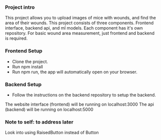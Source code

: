 ### Project intro
This project allows you to upload images of mice with wounds, and find the area of their wounds. This project consists of three components. Frontend interface, backend api, and ml models. Each component has it's own repository. For basic wound area measurement, just frontend and backend is required.

### Frontend Setup
* Clone the project.
* Run npm install
* Run npm run, the app will automatically open on your browser.

### Backend Setup
* Follow the instructions on the backend repository to setup the backend.

The website interface (frontend) will be running on localhost:3000
The api (backend) will be running on localhost:5000

### Note to self: to address later
Look into using RaisedButton instead of Button
